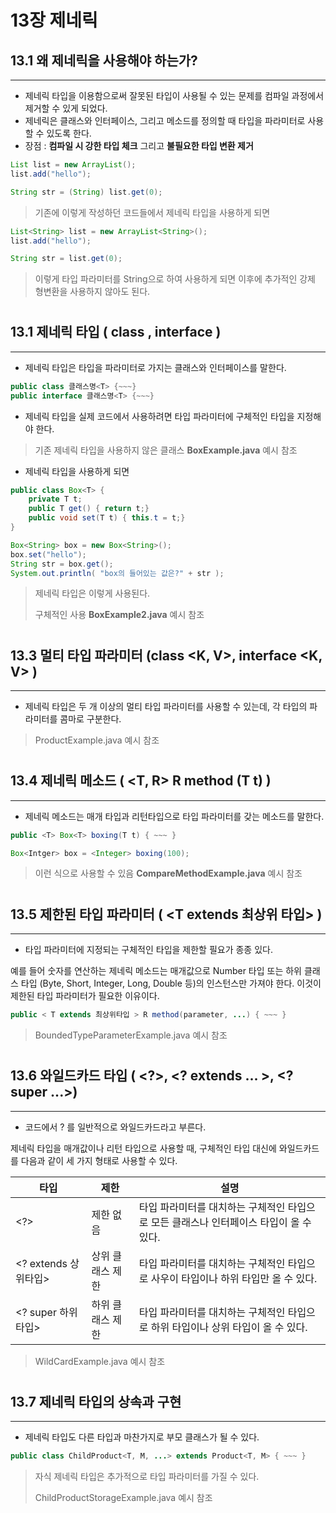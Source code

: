 # 13장 제네릭 



## 13.1 왜 제네릭을 사용해야 하는가? 

---

* 제네릭 타입을 이용함으로써 잘못된 타입이 사용될 수 있는 문제를 컴파일 과정에서 제거할 수 있게 되었다. 
* 제네릭은 클래스와 인터페이스, 그리고 메소드를 정의할 때 타입을 파라미터로 사용할 수 있도록 한다.
* 장점 : **컴파일 시 강한 타입 체크** 그리고 **불필요한 타입 변환 제거** 

```java
List list = new ArrayList();
list.add("hello");

String str = (String) list.get(0);
```

> 기존에 이렇게 작성하던 코드들에서 제네릭 타입을 사용하게 되면 

```java
List<String> list = new ArrayList<String>();
list.add("hello");

String str = list.get(0);
```

> 이렇게 타입 파라미터를 String으로 하여 사용하게 되면 이후에 추가적인 강제 형변환을 사용하지 않아도 된다. 

# 

## 13.1 제네릭 타입 ( class <T> , interface <T>)

---

* 제네릭 타입은 타입을 파라미터로 가지는 클래스와 인터페이스를 말한다. 

```java
public class 클래스명<T> {~~~}
public interface 클래스명<T> {~~~}
```

* 제네릭 타입을 실제 코드에서 사용하려면 타입 파라미터에 구체적인 타입을 지정해야 한다. 

> 기존 제네릭 타입을 사용하지 않은 클래스 **BoxExample.java** 예시 참조

* 제네릭 타입을 사용하게 되면 

```java
public class Box<T> {
    private T t;
    public T get() { return t;}
    public void set(T t) { this.t = t;}
}
```

```java
Box<String> box = new Box<String>();
box.set("hello");
String str = box.get();
System.out.println( "box의 들어있는 값은?" + str );
```

> 제네릭 타입은 이렇게 사용된다.
>
> 구체적인 사용 **BoxExample2.java** 예시 참조

# 

## 13.3 멀티 타입 파라미터 (class <K, V>, interface <K, V> )

---

* 제네릭 타입은 두 개 이상의 멀티 타입 파라미터를 사용할 수 있는데, 각 타입의 파라미터를 콤마로 구분한다. 

> ProductExample.java 예시 참조 

# 

## 13.4 제네릭 메소드 ( <T, R> R method (T t) )

---

* 제네릭 메소드는 매개 타입과 리턴타입으로 타입 파라미터를 갖는 메소드를 말한다. 

```java
public <T> Box<T> boxing(T t) { ~~~ }
```



```java
Box<Intger> box = <Integer> boxing(100);
```

> 이런 식으로 사용할 수 있음 **CompareMethodExample.java** 예시 참조

# 

## 13.5 제한된 타입 파라미터 ( <T extends 최상위 타입> )

---

* 타입 파라미터에 지정되는 구체적인 타입을 제한할 필요가 종종 있다. 

예를 들어 숫자를 연산하는 제네릭 메소드는 매개값으로 Number 타입 또는 하위 클래스 타입 (Byte, Short, Integer, Long, Double 등)의 인스턴스만 가져야 한다. 이것이 제한된 타입 파라미터가 필요한 이유이다. 

```java
public < T extends 최상위타입 > R method(parameter, ...) { ~~~ }
```

> BoundedTypeParameterExample.java 예시 참조 

# 

## 13.6 와일드카드 타입  ( <?>, <? extends ... >, <? super ...>)

---

* 코드에서 ? 를 일반적으로 와일드카드라고 부른다. 

제네릭 타입을 매개값이나 리턴 타입으로 사용할 때, 구체적인 타입 대신에 와일드카드를 다음과 같이 세 가지 형태로 사용할 수 있다. 

| 타입                 | 제한             | 설명                                                         |
| -------------------- | ---------------- | ------------------------------------------------------------ |
| <?>                  | 제한 없음        | 타입 파라미터를 대치하는 구체적인 타입으로 모든 클래스나 인터페이스 타입이 올 수 있다. |
| <? extends 상위타입> | 상위 클래스 제한 | 타입 파라미터를 대치하는 구체적인 타입으로 사우이 타입이나 하위 타입만 올 수 있다. |
| <? super 하위타입>   | 하위 클래스 제한 | 타입 파라미터를 대치하는 구체적인 타입으로 하위 타입이나 상위 타입이 올 수 있다. |

> WildCardExample.java 예시 참조 

# 

## 13.7 제네릭 타입의 상속과 구현 

---

* 제네릭 타입도 다른 타입과 마찬가지로 부모 클래스가 될 수 있다. 

```JAVA
public class ChildProduct<T, M, ...> extends Product<T, M> { ~~~ }
```

> 자식 제네릭 타입은 추가적으로 타입 파라미터를 가질 수 있다. 
>
> ChildProductStorageExample.java 예시 참조 


